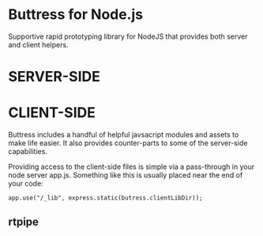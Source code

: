 Buttress for Node.js
=============

Supportive rapid prototyping library for NodeJS that provides both server and client helpers.

SERVER-SIDE
===

CLIENT-SIDE
===

Buttress includes a handful of helpful javsacript modules and assets to make life easier. It also provides counter-parts to some of the server-side capabilities.

Providing access to the client-side files is simple via a pass-through in your node server app.js. Something like this is usually placed near the end of your code:

    app.use("/_lib", express.static(butress.clientLibDir));

rtpipe
---





